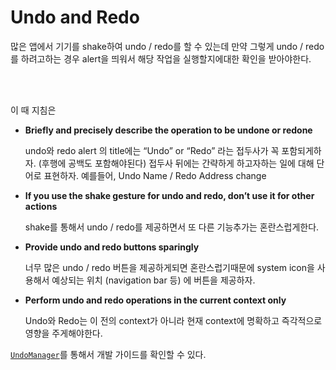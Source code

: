 # **Undo and Redo**




많은 앱에서 기기를 shake하여 undo / redo를 할 수 있는데 만약 그렇게 undo / redo를 하려고하는 경우 alert을 띄워서 해당 작업을 실행할지에대한 확인을 받아야한다.

<br/>
<br/>

이 때 지침은

- **Briefly and precisely describe the operation to be undone or redone**
    
    undo와 redo alert 의 title에는 “Undo” or “Redo” 라는 접두사가 꼭 포함되게하자.  (후행에 공백도 포함해야된다) 접두사 뒤에는 간략하게 하고자하는 일에 대해 단어로 표현하자. 예를들어,
    Undo Name / Redo Address change
    

- **If you use the shake gesture for undo and redo, don’t use it for other actions**

    shake를 통해서 undo / redo를 제공하면서 또 다른 기능추가는 혼란스럽게한다.

- **Provide undo and redo buttons sparingly**

    너무 많은 undo / redo 버튼을 제공하게되면 혼란스럽기때문에 system icon을 사용해서 예상되는 위치 (navigation bar 등) 에 버튼을 제공하자.

- **Perform undo and redo operations in the current context only**

    Undo와 Redo는 이 전의 context가 아니라 현재 context에 명확하고 즉각적으로 영향을 주게해야한다.

[`UndoManager`](https://developer.apple.com/documentation/foundation/undomanager)를 통해서 개발 가이드를 확인할 수 있다.